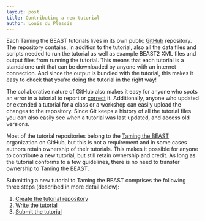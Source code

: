 ```yaml
---
layout: post
title: Contributing a new tutorial
author: Louis du Plessis
---
```


Each Taming the BEAST tutorials lives in its own public [GitHub](http://www.github.com) repository. The repository contains, in addition to the tutorial, also all the data files and scripts needed to run the tutorial as well as example BEAST2 XML files and output files from running the tutorial. This means that each tutorial is a standalone unit that can be downloaded by anyone with an internet connection. And since the output is bundled with the tutorial, this makes it easy to check that you're doing the tutorial in the right way! 

The collaborative nature of GitHub also makes it easy for anyone who spots an error in a tutorial to report or [correct](/contribute/Modifying-an-existing-tutorial/) it. Additionally, anyone who updated or extended a tutorial for a class or a workshop can easily upload the changes to the repository. Since Git keeps a history of all the tutorial files you can also easily see when a tutorial was last updated, and access old versions. 

Most of the tutorial repositories belong to the [Taming the BEAST](https://github.com/taming-the-beast) organization on GitHub, but this is not a requirement and in some cases authors retain ownership of their tutorials. This makes it possible for anyone to contribute a new tutorial, but still retain ownership and credit. As long as the tutorial conforms to a few guidelines, there is no need to transfer ownership to Taming the BEAST. 

Submitting a new tutorial to Taming the BEAST comprises the following three steps (described in more detail below):

1. [Create the tutorial repository](/contribute/Creating-a-new-tutorial-repository)
2. [Write the tutorial](/contribute/Writing-a-new-tutorial)
3. [Submit the tutorial](/contribute/Submitting-a-new-tutorial)